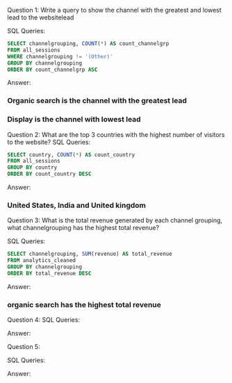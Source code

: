 Question 1: Write a query to show the channel with the greatest and lowest lead to the websitelead 

SQL Queries:
```sql
SELECT channelgrouping, COUNT(*) AS count_channelgrp
FROM all_sessions
WHERE channelgrouping != '(Other)'
GROUP BY channelgrouping
ORDER BY count_channelgrp ASC
```
Answer: 
### Organic search is the channel with the greatest lead
### Display is the channel with lowest lead

Question 2: What are the top 3 countries with the highest number of visitors to the website?
SQL Queries:
```sql
SELECT country, COUNT(*) AS count_country
FROM all_sessions
GROUP BY country
ORDER BY count_country DESC
```
Answer:
### United States, India and United kingdom

Question 3: What is the total revenue generated by each channel grouping, what channelgrouping has the highest total revenue?

SQL Queries:
```sql
SELECT channelgrouping, SUM(revenue) AS total_revenue
FROM analytics_cleaned
GROUP BY channelgrouping
ORDER BY total_revenue DESC
```
Answer: 
### organic search has the highest total revenue

Question 4: 
SQL Queries:

Answer: 



Question 5: 

SQL Queries:

Answer:
